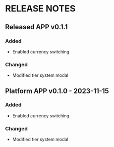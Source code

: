 # RELEASE NOTES

## Released APP v0.1.1

### Added

- Enabled currency switching

### Changed

- Modified tier system modal

## Platform APP v0.1.0 - 2023-11-15

### Added

- Enabled currency switching

### Changed

- Modified tier system modal
